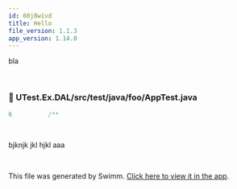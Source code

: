 ```yaml
---
id: 60j8wivd
title: Hello
file_version: 1.1.3
app_version: 1.14.0
---
```


bla

<br/>


<!-- NOTE-swimm-snippet: the lines below link your snippet to Swimm -->
### 📄 UTest.Ex.DAL/src/test/java/foo/AppTest.java
```java
6          /**
```

<br/>

bjknjk jkl hjkl aaa

<br/>

This file was generated by Swimm. [Click here to view it in the app](http://localhost:5001/repos/ls4DA2fLasmQuEbT4ipw/docs/60j8wivd).
